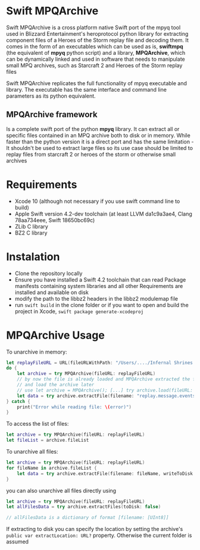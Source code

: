 # Swift MPQArchive

Swift MPQArchive is a cross platform native Swift port of the mpyq tool used in Blizzard Entertainment's
heroprotocol python library for extracting component files of a Heroes of the Storm
replay file and decoding them. It comes in the form of an executables which can be used as is,
**swiftmpq** (the equivalent of **mpyq** python script) and a library, **MPQArchive**, which can be dynamically linked and used in software that needs to manipulate small MPQ archives, such as Starcraft 2 and Heroes of the Storm replay files

Swift MPQArchive replicates the full functionality of mpyq executable and library. The executable has the same interface and command line parameters as its python equivalent.

## MPQArchive framework

Is a complete swift port of the python **mpyq** library. It can extract all or specific files contained in
an MPQ archive both to disk or in memory. While faster than the python version it is a direct port and has
the same limitation - It shouldn't be used to extract large files so its use case should be limited to replay
files from starcraft 2 or heroes of the storm or otherwise small archives


# Requirements

* Xcode 10 (although not necessary if you use swift command line to build)
* Apple Swift version 4.2-dev toolchain (at least LLVM da1c9a3ae4, Clang 78aa734eee, Swift 18650bc69c)
* ZLib C library
* BZ2 C library

# Instalation

* Clone the repository locally
* Ensure you have installed a Swift 4.2 toolchain that can read Package manifests containing system libraries and all other Requirements are installed and available on disk
* modify the path to the libbz2 headers in the libbz2 modulemap file
* run `swift build` in the clone folder or if you want to open and build the project in Xcode, `swift package generate-xcodeproj`

# MPQArchive Usage

To unarchive in memory:

```swift
let replayFileURL = URL(fileURLWithPath: "/Users/..../Infernal Shrines (60).StormReplay")
do {
    let archive = try MPQArchive(fileURL: replayFileURL)
    // by now the file is already loaded and MPQArchive extracted the file list. if you don't want to that
    // and load the archive later
    // use let archive = MPQArchive(); [...] try archive.load(fileURL: replayFileURL)
    let data = try archive.extractFile(filename: "replay.message.events", writeToDisk: false)
} catch {
    print("Error while reading file: \(error)")
}
```

To access the list of files:

```swift
let archive = try MPQArchive(fileURL: replayFileURL)
let fileList = archive.fileList
```

To unarchive all files:

```swift
let archive = try MPQArchive(fileURL: replayFileURL)
for fileName in archive.fileList {
    let data = try archive.extractFile(filename: fileName, writeToDisk: false)
}

```

you can also unarchive all files directly using

```Swift
let archive = try MPQArchive(fileURL: replayFileURL)
let allFilesData = try archive.extractFiles(toDisk: false)

// allFilesData is a dictionary of format [filename: [UInt8]]

```

If extracting to disk you can specify the location by setting the archive's `public var extractLocation: URL?` property. Otherwise the current folder is assumed
